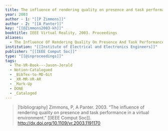 ```yaml
---
title: The influence of rendering quality on presence and task performance in a virtual environment
year: 2003
author - 1: "[[P Zimmons]]"
author - 2: "[[A Panter]]"
key: "[[@Zimmons2003-kh]]"
booktitle: IEEE Virtual Reality, 2003. Proceedings
aliases:
  - The Influence Of Rendering Quality On Presence And Task Performance In A Virtual Environment
institution: "[[Institute of Electrical and Electronics Engineers]]"
publisher: "[[IEEE Comput Soc]]"
type: "[[@inproceedings]]"
tags:
  - The-VR-Book---Jason-Jerald
  - Notion-Catalogued
  - _BibTex-to-MD-Git
  - _XR-MR-VR-AR
  - _Mark-Up
  - DONE
  - _Cataloged
---
```


> [!bibliography]
> Zimmons, P, A Panter. 2003. “The influence of rendering quality on presence and task performance in a virtual environment.” [[IEEE Comput Soc]]. http://dx.doi.org/10.1109/vr.2003.1191170